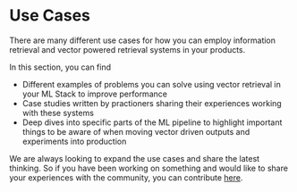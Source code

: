 # Use Cases

There are many different use cases for how you can employ information retrieval and vector powered retrieval systems in your products. 

In this section, you can find
- Different examples of problems you can solve using vector retrieval in your ML Stack to improve performance
- Case studies written by practioners sharing their experiences working with these systems
- Deep dives into specific parts of the ML pipeline to highlight important things to be aware of when moving vector driven outputs and experiments into production

We are always looking to expand the use cases and share the latest thinking. So if you have been working on something and would like to share your experiences with the community, you can contribute [here](https://github.com/superlinked/VectorHub).
